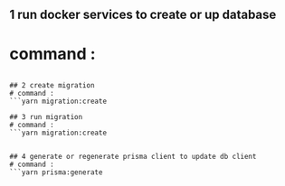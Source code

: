 ## 1 run docker services to create or up database 
# command :
  ```yarn services:up

## 2 create migration  
# command :
  ```yarn migration:create

## 3 run migration  
# command :
  ```yarn migration:create


## 4 generate or regenerate prisma client to update db client  
# command : 
  ```yarn prisma:generate

